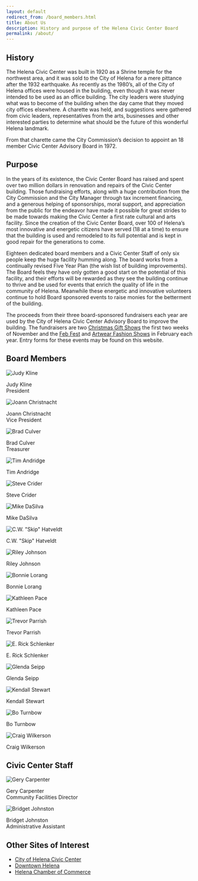 ```yaml
---
layout: default
redirect_from: /board_members.html
title: About Us
description: History and purpose of the Helena Civic Center Board
permalink: /about/
---
```


## History

The Helena Civic Center was built in 1920 as a Shrine temple for the northwest area, and it was sold to the City of Helena for a mere pittance after the 1932 earthquake.  As recently as the 1980’s, all of the City of Helena offices were housed in the building, even though it was never intended to be used as an office building.  The city leaders were studying what was to become of the building when the day came that they moved city offices elsewhere.  A charette was held, and suggestions were gathered from civic leaders, representatives from the arts, businesses and other interested parties to determine what should be the future of this wonderful Helena landmark.

From that charette came the City Commission’s decision to appoint an 18 member Civic Center Advisory Board in 1972.

## Purpose

In the years of its existence, the Civic Center Board has raised and spent over two million dollars in renovation and repairs of the Civic Center building.  Those fundraising efforts, along with a huge contribution from the City Commission and the City Manager through tax increment financing, and a generous helping of sponsorships, moral support, and appreciation from the public for the endeavor have made it possible for great strides to be made towards making the Civic Center a first rate cultural and arts facility. Since the creation of the Civic Center Board, over 100 of Helena’s most innovative and energetic citizens have served (18 at a time) to ensure that the building is used and remodeled to its full potential and is kept in good repair for the generations to come.

Eighteen dedicated board members and a Civic Center Staff of only six people keep the huge facility humming along.  The board works from a continually revised Five Year Plan (the wish list of building improvements).  The Board feels they have only gotten a good start on the potential of this facility, and their efforts will be rewarded as they see the building continue to thrive and be used for events that enrich the quality of life in the community of Helena.  Meanwhile these energetic and innovative volunteers continue to hold Board sponsored events to raise monies for the betterment of the building.

The proceeds from their three board-sponsored fundraisers each year are used by the City of Helena Civic Center Advisory Board to improve the building.  The fundraisers are two [Christmas Gift Shows][1] the first two weeks of November and the [Feb Fest][2] and [Artwear Fashion Shows][3] in February each year.  Entry forms for these events may be found on this website.

[1]: /giftshow/
[2]: /febfest/
[3]: /fashionshow/

## Board Members

<div class="row">
  <div class="col-xs-6 col-md-3 text-center">
    <img src="/img/board/Judy.jpg" alt="Judy Kline">
    <div class="caption">
      <p>Judy Kline<br>President</p>
    </div>
  </div>
  <div class="col-xs-6 col-md-3 text-center">
    <img src="/img/board/Joann.jpg" alt="Joann Christnacht">
    <div class="caption">
      <p>Joann Christnacht<br>Vice President</p>
    </div>
  </div>
  <div class="col-xs-6 col-md-3 text-center">
    <img src="/img/board/Brad.jpg" alt="Brad Culver">
    <div class="caption">
      <p>Brad Culver<br>Treasurer</p>
    </div>
  </div>
  <div class="col-xs-6 col-md-3 text-center">
    <img src="/img/board/missing.png" alt="Tim Andridge">
    <div class="caption">
      <p>Tim Andridge</p>
    </div>
  </div>
  </div>

  <div class="row">
  <div class="col-xs-6 col-md-3 text-center">
    <img src="/img/board/Steve.jpg" alt="Steve Crider">
    <div class="caption">
      <p>Steve Crider</p>
    </div>
  </div>
  <div class="col-xs-6 col-md-3 text-center">
    <img src="/img/board/Mike.jpg" alt="Mike DaSilva">
    <div class="caption">
      <p>Mike DaSilva</p>
    </div>
  </div>
  <div class="col-xs-6 col-md-3 text-center">
    <img src="/img/board/Skip.jpg" alt="C.W. &quot;Skip&quot; Hatveldt">
    <div class="caption">
      <p>C.W. "Skip" Hatveldt</p>
    </div>
  </div>
  <div class="col-xs-6 col-md-3 text-center">
    <img src="/img/board/Riley.jpg" alt="Riley Johnson">
    <div class="caption">
      <p>Riley Johnson</p>
    </div>
  </div>
  </div>

  <div class="row">
  <div class="col-xs-6 col-md-3 text-center">
    <img src="/img/board/Bonnie.jpg" alt="Bonnie Lorang">
    <div class="caption">
      <p>Bonnie Lorang</p>
    </div>
  </div>
  <div class="col-xs-6 col-md-3 text-center">
    <img src="/img/board/Kathleen.jpg" alt="Kathleen Pace">
    <div class="caption">
      <p>Kathleen Pace</p>
    </div>
  </div>
  <div class="col-xs-6 col-md-3 text-center">
    <img src="/img/board/Trevor.jpg" alt="Trevor Parrish">
    <div class="caption">
      <p>Trevor Parrish</p>
    </div>
  </div>
  <div class="col-xs-6 col-md-3 text-center">
    <img src="/img/board/missing.png" alt="E. Rick Schlenker">
    <div class="caption">
      <p>E. Rick Schlenker</p>
    </div>
  </div>
</div>

<div class="row">
  <div class="col-xs-6 col-md-3 text-center">
    <img src="/img/board/Glenda.jpg" alt="Glenda Seipp">
    <div class="caption">
      <p>Glenda Seipp</p>
    </div>
  </div>
  <div class="col-xs-6 col-md-3 text-center">
    <img src="/img/board/missing.png" alt="Kendall Stewart">
    <div class="caption">
      <p>Kendall Stewart</p>
    </div>
  </div>
  <div class="col-xs-6 col-md-3 text-center">
    <img src="/img/board/missing.png" alt="Bo Turnbow">
    <div class="caption">
      <p>Bo Turnbow</p>
    </div>
  </div>
  <div class="col-xs-6 col-md-3 text-center">
    <img src="/img/board/Craig.jpg" alt="Craig Wilkerson">
    <div class="caption">
      <p>Craig Wilkerson</p>
    </div>
  </div>
</div>

## Civic Center Staff

<div class="row">
  <div class="col-xs-6 col-md-3 text-center">
    <img src="/img/board/Gery.jpg" alt="Gery Carpenter">
    <div class="caption">
      <p>Gery Carpenter<br>Community Facilities Director</p>
    </div>
  </div>
  <div class="col-xs-6 col-md-3 text-center">
    <img src="/img/board/missing.png" alt="Bridget Johnston">
    <div class="caption">
      <p>Bridget Johnston<br>Administrative Assistant</p>
    </div>
  </div>
</div>

## Other Sites of Interest

* [City of Helena Civic Center](http://www.helenaciviccenter.com/)
* [Downtown Helena](http://www.downtownhelena.com/)
* [Helena Chamber of Commerce](http://www.helenachamber.com/)
